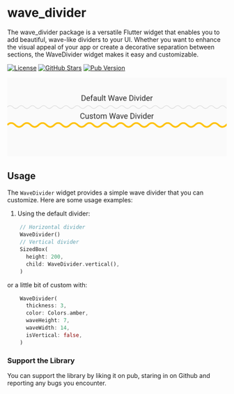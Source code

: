 # wave_divider

The wave_divider package is a versatile Flutter widget that enables you to add beautiful, wave-like dividers to your UI. Whether you want to enhance the visual appeal of your app or create a decorative separation between sections, the WaveDivider widget makes it easy and customizable.

[![License](https://img.shields.io/badge/License-MIT-green)](LICENSE)
[![GitHub Stars](https://img.shields.io/github/stars/tranhuudang/wave_divider?style=flat&logo=github&colorB=green&label=stars)](https://github.com/tranhuudang/wave_divider/stargazers)
[![Pub Version](https://img.shields.io/pub/v/wave_divider.svg)](https://pub.dev/packages/wave_divider/)

![Screenshot](https://github.com/tranhuudang/wave_divider/blob/master/example/assets/screenshot_1.png?raw=true)

## Usage

The `WaveDivider` widget provides a simple wave divider that you can customize. Here are some usage examples:

1. Using the default divider:
```dart
    // Horizontal divider
    WaveDivider()
    // Vertical divider
    SizedBox(
      height: 200, 
      child: WaveDivider.vertical(),
    )
```

   or a little bit of custom with:
```dart 
    WaveDivider(
      thickness: 3,
      color: Colors.amber,
      waveHeight: 7,
      waveWidth: 14,
      isVertical: false,
    )
```

### Support the Library

You can support the library by liking it on pub, staring in on Github and reporting any bugs you
encounter.